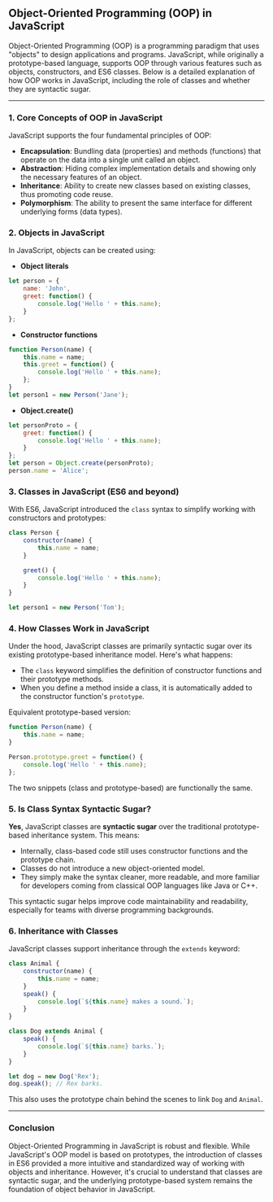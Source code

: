 ## **Object-Oriented Programming (OOP) in JavaScript**

Object-Oriented Programming (OOP) is a programming paradigm that uses "objects" to design applications and programs. JavaScript, while originally a prototype-based language, supports OOP through various features such as objects, constructors, and ES6 classes. Below is a detailed explanation of how OOP works in JavaScript, including the role of classes and whether they are syntactic sugar.

---

### 1. Core Concepts of OOP in JavaScript

JavaScript supports the four fundamental principles of OOP:

- **Encapsulation**: Bundling data (properties) and methods (functions) that operate on the data into a single unit called an object.
- **Abstraction**: Hiding complex implementation details and showing only the necessary features of an object.
- **Inheritance**: Ability to create new classes based on existing classes, thus promoting code reuse.
- **Polymorphism**: The ability to present the same interface for different underlying forms (data types).

### 2. Objects in JavaScript

In JavaScript, objects can be created using:

- **Object literals**
```javascript
let person = {
    name: 'John',
    greet: function() {
        console.log('Hello ' + this.name);
    }
};
```

- **Constructor functions**
```javascript
function Person(name) {
    this.name = name;
    this.greet = function() {
        console.log('Hello ' + this.name);
    };
}
let person1 = new Person('Jane');
```

- **Object.create()**
```javascript
let personProto = {
    greet: function() {
        console.log('Hello ' + this.name);
    }
};
let person = Object.create(personProto);
person.name = 'Alice';
```

### 3. Classes in JavaScript (ES6 and beyond)

With ES6, JavaScript introduced the `class` syntax to simplify working with constructors and prototypes:

```javascript
class Person {
    constructor(name) {
        this.name = name;
    }

    greet() {
        console.log('Hello ' + this.name);
    }
}

let person1 = new Person('Tom');
```

### 4. How Classes Work in JavaScript

Under the hood, JavaScript classes are primarily syntactic sugar over its existing prototype-based inheritance model. Here's what happens:

- The `class` keyword simplifies the definition of constructor functions and their prototype methods.
- When you define a method inside a class, it is automatically added to the constructor function's `prototype`.

Equivalent prototype-based version:
```javascript
function Person(name) {
    this.name = name;
}

Person.prototype.greet = function() {
    console.log('Hello ' + this.name);
};
```

The two snippets (class and prototype-based) are functionally the same.

### 5. Is Class Syntax Syntactic Sugar?

**Yes**, JavaScript classes are **syntactic sugar** over the traditional prototype-based inheritance system. This means:

- Internally, class-based code still uses constructor functions and the prototype chain.
- Classes do not introduce a new object-oriented model.
- They simply make the syntax cleaner, more readable, and more familiar for developers coming from classical OOP languages like Java or C++.

This syntactic sugar helps improve code maintainability and readability, especially for teams with diverse programming backgrounds.

### 6. Inheritance with Classes

JavaScript classes support inheritance through the `extends` keyword:

```javascript
class Animal {
    constructor(name) {
        this.name = name;
    }
    speak() {
        console.log(`${this.name} makes a sound.`);
    }
}

class Dog extends Animal {
    speak() {
        console.log(`${this.name} barks.`);
    }
}

let dog = new Dog('Rex');
dog.speak(); // Rex barks.
```

This also uses the prototype chain behind the scenes to link `Dog` and `Animal`.

---

### Conclusion

Object-Oriented Programming in JavaScript is robust and flexible. While JavaScript's OOP model is based on prototypes, the introduction of classes in ES6 provided a more intuitive and standardized way of working with objects and inheritance. However, it's crucial to understand that classes are syntactic sugar, and the underlying prototype-based system remains the foundation of object behavior in JavaScript.

